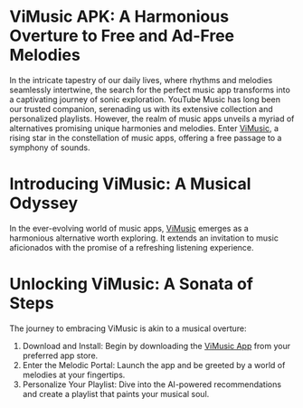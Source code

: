 
# ViMusic APK: A Harmonious Overture to Free and Ad-Free Melodies

In the intricate tapestry of our daily lives, where rhythms and melodies seamlessly intertwine, the search for the perfect music app transforms into a captivating journey of sonic exploration. YouTube Music has long been our trusted companion, serenading us with its extensive collection and personalized playlists. However, the realm of music apps unveils a myriad of alternatives promising unique harmonies and melodies.
Enter [ViMusic](vimusixapk.com), a rising star in the constellation of music apps, offering a free passage to a symphony of sounds.

# Introducing ViMusic: A Musical Odyssey
In the ever-evolving world of music apps, [ViMusic](vimusixapk.com) emerges as a harmonious alternative worth exploring. It extends an invitation to music aficionados with the promise of a refreshing listening experience.

# Unlocking ViMusic: A Sonata of Steps
The journey to embracing ViMusic is akin to a musical overture:
1.	Download and Install: Begin by downloading the [ViMusic App](vimusixapk.com) from your preferred app store.
2.	Enter the Melodic Portal: Launch the app and be greeted by a world of melodies at your fingertips.
3.	Personalize Your Playlist: Dive into the AI-powered recommendations and create a playlist that paints your musical soul.
